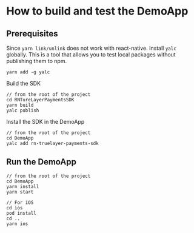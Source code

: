 # How to build and test the DemoApp

## Prerequisites

Since `yarn link/unlink` does not work with react-native. Install `yalc` globally. This is a tool that allows you to test local packages without publishing them to npm.
```
yarn add -g yalc
```

Build the SDK
```
// from the root of the project
cd RNTureLayerPaymentsSDK
yarn build
yalc publish
```

Install the SDK in the DemoApp
```
// from the root of the project
cd DemoApp
yalc add rn-truelayer-payments-sdk
```

## Run the DemoApp

```
// from the root of the project
cd DemoApp
yarn install
yarn start

// For iOS
cd ios
pod install
cd ..
yarn ios
```


